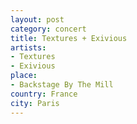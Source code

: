 ```yaml
---
layout: post
category: concert
title: Textures + Exivious
artists: 
- Textures
- Exivious
place: 
- Backstage By The Mill
country: France
city: Paris
---
```


